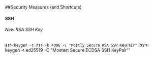##Security Measures (and Shortcuts)

#### SSH
###### New RSA SSH Key
`ssh-keygen -t rsa -b 4096 -C "Mostly Secure RSA SSH KeyPair"`
`ssh-keygen -t ed25519 -C "Mostest Secure ECDSA SSH KeyPair"'
